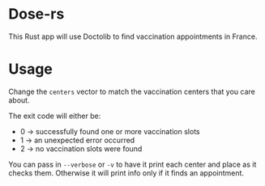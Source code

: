 # Dose-rs

This Rust app will use Doctolib to find vaccination appointments in France.

# Usage

Change the `centers` vector to match the vaccination centers that you care about.

The exit code will either be:
* 0 -> successfully found one or more vaccination slots
* 1 -> an unexpected error occurred
* 2 -> no vaccination slots were found

You can pass in `--verbose` or `-v` to have it print each center and place as
it checks them. Otherwise it will print info only if it finds an appointment.


